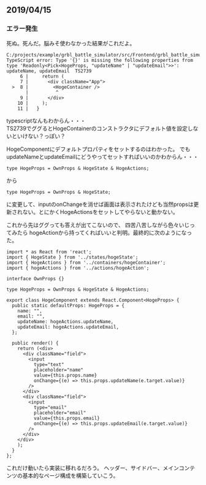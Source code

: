 ## 2019/04/15
### エラー発生
死ぬ。死んだ。脳みそ使わなかった結果がこれだよ。
```
C:/projects/example/grbl_battle_simulator/src/Frontend/grbl_battle_simulator/src/App.tsx
TypeScript error: Type '{}' is missing the following properties from type 'Readonly<Pick<HogeProps, "updateName" | "updateEmail">>': updateName, updateEmail  TS2739
     6 |     return (
     7 |       <div className="App">
  >  8 |         <HogeContainer />
       |          ^
     9 |       </div>
    10 |     );
    11 |   }
```

typescriptなんもわからん・・・  
TS2739でググるとHogeContainerのコンストラクタにデフォルト値を設定しないといけない？っぽい？

HogeComponentにデフォルトプロパティをセットするのはわかった。
でもupdateNameとupdateEmailにどうやってセットすればいいのかわからん・・・
```
type HogeProps = OwnProps & HogeState & HogeActions;
```
から
```
type HogeProps = OwnProps & HogeState;
```
に変更して、inputのonChangeを消せば画面は表示されたけども当然propsは更新されない。とにかくHogeActionsをセットしてやらないと動かない。

これから先はググっても答えが出てこないので、
四苦八苦しながら色々いじってみたら
hogeActionから持ってくればいいと判明。最終的に次のようになった。
```tsx : src/components/hogeComponent.tsx
import * as React from 'react';
import { HogeState } from '../states/hogeState';
import { HogeActions } from '../containers/hogeContainer';
import { hogeActions } from '../actions/hogeAction';

interface OwnProps {}

type HogeProps = OwnProps & HogeState & HogeActions;

export class HogeComponent extends React.Component<HogeProps> {
  public static defaultProps: HogeProps = {
    name: "",
    email: "",
    updateName: hogeActions.updateName,
    updateEmail: hogeActions.updateEmail,
  };
  
  public render() {
    return (<div>
      <div className="field">
        <input
          type="text"
          placeholder="name"
          value={this.props.name}
          onChange={(e) => this.props.updateName(e.target.value)}
        />
      </div>
      <div className="field">
        <input
          type="email"
          placeholder="email"
          value={this.props.email}
          onChange={(e) => this.props.updateEmail(e.target.value)}
        />
      </div>
    </div>
    );
  }
};
```

これだけ動いたら実装に移れるだろう。
ヘッダー、サイドバー、メインコンテンツの基本的なページ構成を構築していこう。

